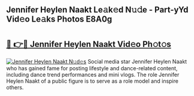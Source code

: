 ## Jennifer Heylen Naakt Le𝚊k𝚎d N𝚞𝚍e - Part-yYd Vid𝚎o Le𝚊ks Photos E8A0g

# <h2><a href="http://fb03czo.evod.top/?m=Jennifer+Heylen+Naakt">🔗 👉🔴 Jennifer Heylen Naakt Vid𝚎o Ph𝚘t𝚘s</a></h2>

[![Jennifer Heylen Naakt N𝚞d𝚎s](https://i.imgur.com/8V9OHl7.gif)](http://fb03czo.evod.top/?m=Jennifer+Heylen+Naakt)
Social media star Jennifer Heylen Naakt who has gained fame for posting lifestyle and dance-related content, including dance trend performances and mini vlogs. The role Jennifer Heylen Naakt of a public figure is to serve as a role model and inspire others. 
